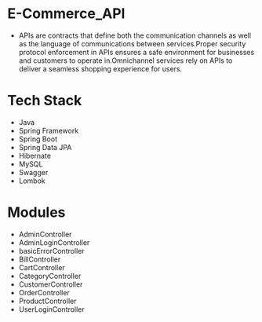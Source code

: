 # E-Commerce_API
- APIs are contracts that define both the communication channels as well as the language of communications between services.Proper security protocol enforcement in APIs ensures a safe environment for businesses and customers to operate in.Omnichannel services rely on APIs to deliver a seamless shopping experience for users.

# Tech Stack
- Java
- Spring Framework
- Spring Boot
- Spring Data JPA
- Hibernate
- MySQL
- Swagger
- Lombok

# Modules
- AdminController
- AdminLoginController
- basicErrorController
- BillController
- CartController
- CategoryController
- CustomerController
- OrderController
- ProductController
- UserLoginController
